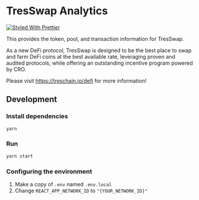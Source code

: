 # TresSwap Analytics

[![Styled With Prettier](https://img.shields.io/badge/code_style-prettier-ff69b4.svg)](https://prettier.io/)

This provides the token, pool, and transaction information for TresSwap.

As a new DeFi protocol, TresSwap is designed to be the best place to swap and farm DeFi coins at the best available rate, leveraging proven and audited protocols, while offering an outstanding incentive program powered by CRO.

Please visit https://treschain.io/defi for more information!

## Development

### Install dependencies

```bash
yarn
```

### Run

```bash
yarn start
```

### Configuring the environment

1. Make a copy of `.env` named `.env.local`
2. Change `REACT_APP_NETWORK_ID` to `"{YOUR_NETWORK_ID}"`
